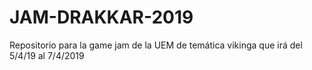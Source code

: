 # JAM-DRAKKAR-2019
Repositorio para la game jam de la UEM de temática vikinga que irá del 5/4/19 al 7/4/2019
